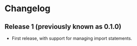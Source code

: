 # Changelog

## Release 1 (previously known as 0.1.0)

- First release, with support for managing import statements.
